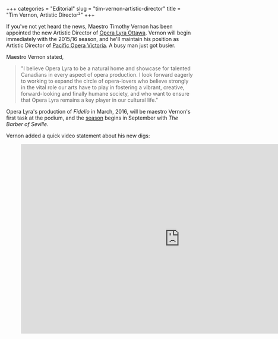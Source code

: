 +++
categories = "Editorial"
slug = "tim-vernon-artistic-director"
title = "Tim Vernon, Artistic Director²"
+++

If you've not yet heard the news, Maestro Timothy Vernon has been appointed the new Artistic Director of [Opera Lyra Ottawa](/scene/people/opera-lyra-ottawa/). Vernon will begin immediately with the 2015/16 season, and he'll maintain his position as Artistic Director of [Pacific Opera Victoria](/scene/companies/pacific-opera-victoria/). A busy man just got busier. 

Maestro Vernon stated, 

> "I believe Opera Lyra to be a natural home and showcase for talented Canadians in every aspect of opera production. I look forward eagerly to working to expand the circle of opera-lovers who believe strongly in the vital role our arts have to play in fostering a vibrant, creative, forward-looking and finally humane society, and who want to ensure that Opera Lyra remains a key player in our cultural life."

Opera Lyra's production of *Fidelio* in March, 2016, will be maestro Vernon's first task at the podium, and the [season](https://operalyra.ca/wp-content/uploads/2015/02/2015-16_OL_Brochure.pdf) begins in September with *The Barber of Seville*. 

Vernon added a quick video statement about his new  digs:

<figure data-type="video">
<iframe width="854" height="510" src="https://www.youtube.com/embed/5HWKr5xZnZU" frameborder="0" allowfullscreen></iframe>
</figure>
